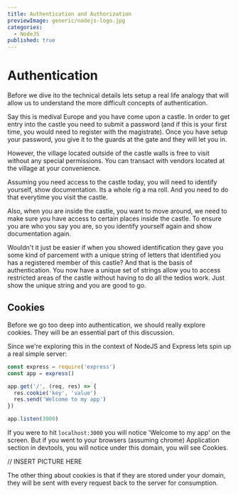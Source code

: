 ```yaml
---
title: Authentication and Authorization
previewImage: generic/nodejs-logo.jpg
categories:
  - NodeJS
published: true
---
```


# Authentication

Before we dive ito the technical details lets setup a real life analogy that will allow us to understand the more difficult concepts of authentication.

Say this is medival Europe and you have come upon a castle. In order to get entry into the castle you need to submit a password (and if this is your first time, you would need to register with the magistrate). Once you have setup your password, you give it to the guards at the gate and they will let you in.

However, the village located outside of the castle walls is free to visit without any special permissions. You can transact with vendors located at the village at your convenience.

Assuming you need access to the castle today, you will need to identify yourself, show documentation. Its a whole rig a ma roll. And you need to do that everytime you visit the castle.

Also, when you are inside the castle, you want to move around, we need to make sure you have access to certain places inside the castle. To ensure you are who you say you are, so you identify yourself again and show documentation again.

Wouldn't it just be easier if when you showed identification they gave you some kind of parcement with a unique string of letters that identified you has a registered member of this castle? And that is the basis of authentication. You now have a unique set of strings allow you to access restricted areas of the castle without having to do all the tedios work. Just show the unique string and you are good to go.

## Cookies

Before we go too deep into authentication, we should really explore cookies. They will be an essential part of this discussion.

Since we're exploring this in the context of NodeJS and Express lets spin up a real simple server:

```javascript
const express = require('express')
const app = express()

app.get('/', (req, res) => {
  res.cookie('key', 'value')
  res.send('Welcome to my app')
})

app.listen(3000)
```

If you were to hit `localhost:3000` you will notice 'Welcome to my app' on the screen. But if you went to your browsers (assuming chrome) Application section in devtools, you will notice under this domain, you will see Cookies.

// INSERT PICTURE HERE

The other thing about cookies is that if they are stored under your domain, they will be sent with every request back to the server for consumption.

